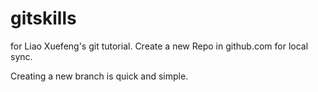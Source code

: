 # gitskills
for Liao Xuefeng's git tutorial. Create a new Repo in github.com for local sync.

Creating a new branch is quick and simple.
